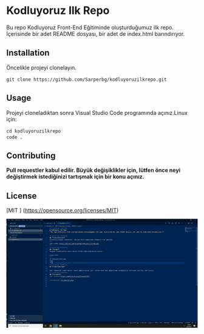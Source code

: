 # Kodluyoruz Ilk Repo
Bu repo Kodluyoruz Front-End Eğitiminde oluşturduğumuz ilk repo. İçerisinde bir adet README dosyası, bir adet de index.html barındırıyor.

## **Installation**
Öncelikle projeyi clonelayın. 
```
git clone https://github.com/Sarperbg/kodluyoruzilkrepo.git
```
## **Usage**
Projeyi cloneladıktan sonra Visual Studio Code programında açınız.Linux için:

```
cd kodluyoruzilkrepo
code .
```
## **Contributing**

**Pull requestler kabul edilir. Büyük değişiklikler için, lütfen önce neyi değiştirmek istediğinizi tartışmak için bir konu açınız.**
## **License**
[MIT ]
(https://opensource.org/licenses/MIT)

![proje](/proje.png)



